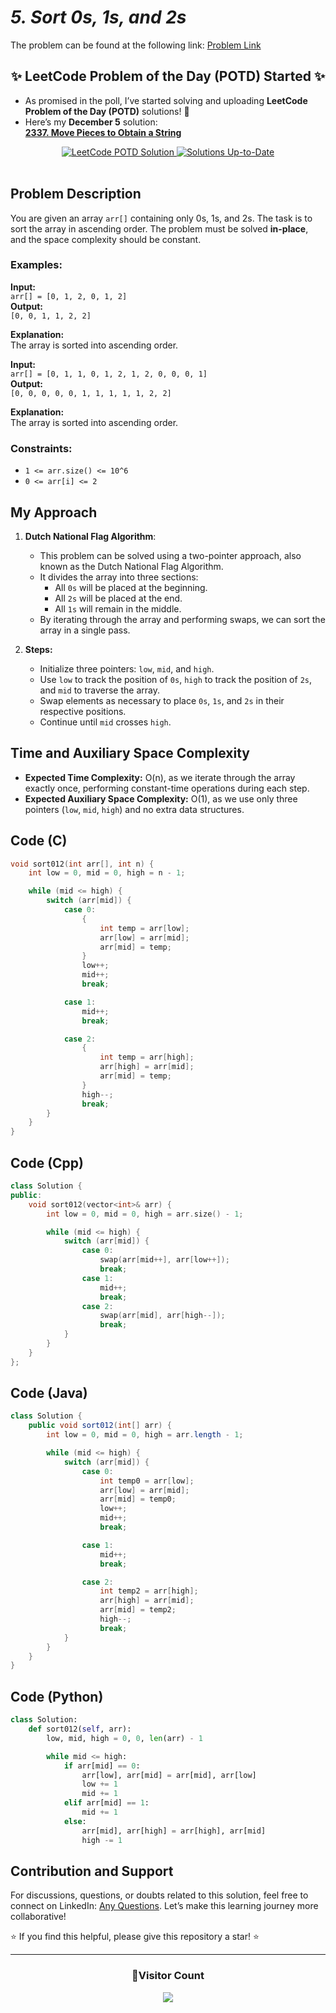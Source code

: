 # *5. Sort 0s, 1s, and 2s*

The problem can be found at the following link: [Problem Link](https://www.geeksforgeeks.org/problems/sort-an-array-of-0s-1s-and-2s4231/1)

<div align="center">
  <h2>✨ LeetCode Problem of the Day (POTD) Started ✨</h2>
</div>

- As promised in the poll, I’ve started solving and uploading **LeetCode Problem of the Day (POTD)** solutions! 🎯  
- Here’s my **December 5** solution:  
  **[2337. Move Pieces to Obtain a String](https://github.com/Hunterdii/Leetcode-POTD/blob/main/December%202024%20Leetcode%20Solution/2337.Move%20Pieces%20to%20Obtain%20a%20String.md)**  

<div align="center">
  <a href="https://github.com/Hunterdii/Leetcode-POTD/blob/main/December%202024%20Leetcode%20Solution/2337.Move%20Pieces%20to%20Obtain%20a%20String.md">
    <img src="https://img.shields.io/badge/LeetCode%20POTD-Solution%20Live-brightgreen?style=for-the-badge&logo=leetcode" alt="LeetCode POTD Solution" />
  </a>
  <a href="https://github.com/Hunterdii/Leetcode-POTD/blob/main/December%202024%20Leetcode%20Solution/2337.Move%20Pieces%20to%20Obtain%20a%20String.md">
    <img src="https://img.shields.io/badge/Solutions-Up%20to%20Date-blue?style=for-the-badge" alt="Solutions Up-to-Date" />
  </a>
</div>

<br/>

## Problem Description

You are given an array `arr[]` containing only 0s, 1s, and 2s. The task is to sort the array in ascending order. The problem must be solved **in-place**, and the space complexity should be constant.

### Examples:

**Input:**  
`arr[] = [0, 1, 2, 0, 1, 2]`  
**Output:**  
`[0, 0, 1, 1, 2, 2]`

**Explanation:**  
The array is sorted into ascending order.

**Input:**  
`arr[] = [0, 1, 1, 0, 1, 2, 1, 2, 0, 0, 0, 1]`  
**Output:**  
`[0, 0, 0, 0, 0, 1, 1, 1, 1, 1, 2, 2]`

**Explanation:**  
The array is sorted into ascending order.

### Constraints:
- `1 <= arr.size() <= 10^6`
- `0 <= arr[i] <= 2`



## My Approach

1. **Dutch National Flag Algorithm**:  
   - This problem can be solved using a two-pointer approach, also known as the Dutch National Flag Algorithm.  
   - It divides the array into three sections:  
     - All `0s` will be placed at the beginning.  
     - All `2s` will be placed at the end.  
     - All `1s` will remain in the middle.  
   - By iterating through the array and performing swaps, we can sort the array in a single pass.

2. **Steps:**  
   - Initialize three pointers: `low`, `mid`, and `high`.  
   - Use `low` to track the position of `0s`, `high` to track the position of `2s`, and `mid` to traverse the array.  
   - Swap elements as necessary to place `0s`, `1s`, and `2s` in their respective positions.  
   - Continue until `mid` crosses `high`.



## Time and Auxiliary Space Complexity

- **Expected Time Complexity:** O(n), as we iterate through the array exactly once, performing constant-time operations during each step.  
- **Expected Auxiliary Space Complexity:** O(1), as we use only three pointers (`low`, `mid`, `high`) and no extra data structures.



## Code (C)

```c
void sort012(int arr[], int n) {
    int low = 0, mid = 0, high = n - 1;

    while (mid <= high) {
        switch (arr[mid]) {
            case 0:
                {
                    int temp = arr[low];
                    arr[low] = arr[mid];
                    arr[mid] = temp;
                }
                low++;
                mid++;
                break;

            case 1:
                mid++;
                break;

            case 2:
                {
                    int temp = arr[high];
                    arr[high] = arr[mid];
                    arr[mid] = temp;
                }
                high--;
                break;
        }
    }
}
```



## Code (Cpp)

```cpp
class Solution {
public:
    void sort012(vector<int>& arr) {
        int low = 0, mid = 0, high = arr.size() - 1;

        while (mid <= high) {
            switch (arr[mid]) {
                case 0:
                    swap(arr[mid++], arr[low++]);
                    break;
                case 1:
                    mid++;
                    break;
                case 2:
                    swap(arr[mid], arr[high--]);
                    break;
            }
        }
    }
};
```



## Code (Java)

```java
class Solution {
    public void sort012(int[] arr) {
        int low = 0, mid = 0, high = arr.length - 1;

        while (mid <= high) {
            switch (arr[mid]) {
                case 0:
                    int temp0 = arr[low];
                    arr[low] = arr[mid];
                    arr[mid] = temp0;
                    low++;
                    mid++;
                    break;

                case 1:
                    mid++;
                    break;

                case 2:
                    int temp2 = arr[high];
                    arr[high] = arr[mid];
                    arr[mid] = temp2;
                    high--;
                    break;
            }
        }
    }
}
```



## Code (Python)

```python
class Solution:
    def sort012(self, arr):
        low, mid, high = 0, 0, len(arr) - 1

        while mid <= high:
            if arr[mid] == 0:
                arr[low], arr[mid] = arr[mid], arr[low]
                low += 1
                mid += 1
            elif arr[mid] == 1:
                mid += 1
            else:
                arr[mid], arr[high] = arr[high], arr[mid]
                high -= 1
```



## Contribution and Support

For discussions, questions, or doubts related to this solution, feel free to connect on LinkedIn: [Any Questions](https://www.linkedin.com/in/starshadow0707/). Let’s make this learning journey more collaborative!

⭐ If you find this helpful, please give this repository a star! ⭐

---

<div align="center">
  <h3><b>📍Visitor Count</b></h3>
</div>

<p align="center">
  <img src="https://profile-counter.glitch.me/Hunterdii/count.svg" />
</p>
